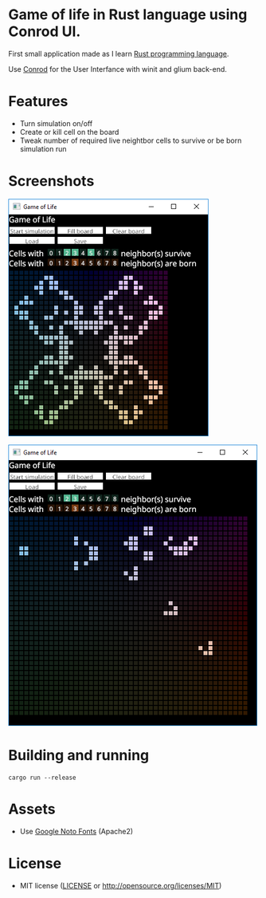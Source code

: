 # Game of life in Rust language using Conrod UI.

First small application made as I learn [Rust programming language](https://www.rust-lang.org/en-US/).

Use [Conrod](https://github.com/PistonDevelopers/conrod) for the User Interfance with winit and glium back-end.

# Features

* Turn simulation on/off
* Create or kill cell on the board
* Tweak number of required live neightbor cells to survive or be born simulation run

# Screenshots

![Game of Life with survives with 1,2,5 neighbor cells and born with 3 neighbor cells](screenshots/flower2_125_3.png?raw=true)

![Game of Life classic "Gosper glider gun"](screenshots/gosper_glider_gun_23_3.png?raw=true)

# Building and running

```
cargo run --release
```

# Assets

* Use [Google Noto Fonts](https://www.google.com/get/noto/) (Apache2)

# License

* MIT license ([LICENSE](LICENSE) or http://opensource.org/licenses/MIT)

